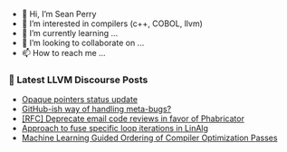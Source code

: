 - 👋 Hi, I’m Sean Perry
- 👀 I’m interested in compilers (c++, COBOL, llvm)
- 🌱 I’m currently learning ...
- 💞️ I’m looking to collaborate on ...
- 📫 How to reach me ...

<!---
s66perry/s66perry is a ✨ special ✨ repository because its `README.md` (this file) appears on your GitHub profile.
You can click the Preview link to take a look at your changes.
--->
### 📕 Latest LLVM Discourse Posts

<!-- DISCOURSE-LLVM:START -->
- [Opaque pointers status update](https://discourse.llvm.org/t/opaque-pointers-status-update/60296#post_17)
- [GitHub-ish way of handling meta-bugs?](https://discourse.llvm.org/t/github-ish-way-of-handling-meta-bugs/60696#post_5)
- [[RFC] Deprecate email code reviews in favor of Phabricator](https://discourse.llvm.org/t/rfc-deprecate-email-code-reviews-in-favor-of-phabricator/58192?page=2#post_34)
- [Approach to fuse specific loop iterations in LinAlg](https://discourse.llvm.org/t/approach-to-fuse-specific-loop-iterations-in-linalg/61116#post_6)
- [Machine Learning Guided Ordering of Compiler Optimization Passes](https://discourse.llvm.org/t/machine-learning-guided-ordering-of-compiler-optimization-passes/60415#post_17)
<!-- DISCOURSE-LLVM:END -->
